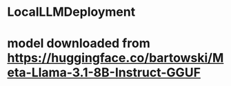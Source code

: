 # LocalLLMDeployment

# model downloaded from https://huggingface.co/bartowski/Meta-Llama-3.1-8B-Instruct-GGUF 
